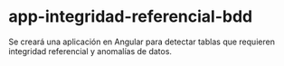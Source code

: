 # app-integridad-referencial-bdd
Se creará una aplicación en Angular para detectar tablas que requieren integridad referencial y anomalías de datos.

